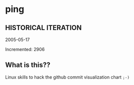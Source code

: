 # ping

## HISTORICAL ITERATION
2005-05-17

Incremented: 2906

## What is this?? 
Linux skills to hack the github commit visualization chart `;-)`
